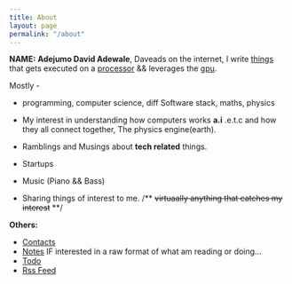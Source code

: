 ```yaml
---
title: About
layout: page
permalink: "/about"
---
```


**NAME:** <b>Adejumo David Adewale</b>, Daveads on the internet, I write [things](https://en.wikipedia.org/wiki/Computer_program) that gets executed on a [processor](https://en.wikipedia.org/wiki/Central_processing_unit) && leverages the [gpu](https://en.wikipedia.org/wiki/Graphics_processing_unit).
		
Mostly -
* programming, computer science, diff Software stack, maths, physics 

* My interest in understanding how computers works **a.i** .e.t.c and how they all connect together, The physics engine(earth).

* Ramblings and Musings about **tech related** things.

* Startups

* Music (Piano && Bass)

* Sharing things of interest to me.   /** <del>virtuaally anything that catches my interest</del> **/


**Others:**
* [Contacts](/contacts)
* [Notes](https://daveads.github.io/notes/) IF interested in a raw format of what am reading or doing...
* [Todo](/todo.html)
* [Rss Feed](/feed.xml)
